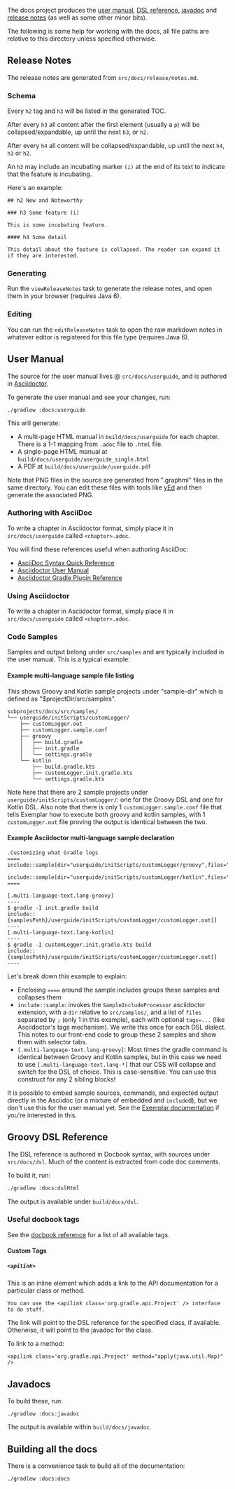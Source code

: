 The docs project produces the [user manual](http://gradle.org/docs/current/userguide/userguide.html), [DSL reference](http://gradle.org/docs/current/dsl/),
[javadoc](http://gradle.org/docs/current/javadoc/) and [release notes](http://gradle.org/docs/current/release-notes)
(as well as some other minor bits).

The following is some help for working with the docs, all file paths are relative to this directory unless specified otherwise.

## Release Notes

The release notes are generated from `src/docs/release/notes.md`.

### Schema 

Every `h2` tag and `h3` will be listed in the generated TOC.

After every `h3` all content after the first element (usually a `p`) will be collapsed/expandable, up until the next `h3`, or `h2`.

After every `h4` all content will be collapsed/expandable, up until the next `h4`, `h3` or `h2`.

An `h3` may include an incubating marker `(i)` at the end of its text to indicate that the feature is incubating.

Here's an example:

    ## h2 New and Noteworthy

    ### h3 Some feature (i)

    This is some incubating feature.

    #### h4 Some detail

    This detail about the feature is collapsed. The reader can expand it if they are interested.

### Generating

Run the `viewReleaseNotes` task to generate the release notes, and open them in your browser (requires Java 6).

### Editing

You can run the `editReleaseNotes` task to open the raw markdown notes in whatever editor is registered for this file type (requires Java 6).

## User Manual

The source for the user manual lives @ `src/docs/userguide`, and is authored in [Asciidoctor](https://asciidoctor.org).

To generate the user manual and see your changes, run:

    ./gradlew :docs:userguide
    
This will generate:

 - A multi-page HTML manual in `build/docs/userguide` for each chapter. There is a 1-1 mapping from `.adoc` file to `.html` file.
 - A single-page HTML manual at `build/docs/userguide/userguide_single.html`
 - A PDF at `build/docs/userguide/userguide.pdf`

Note that PNG files in the source are generated from ".graphml" files in the same directory.  You can edit these files
with tools like [yEd](http://www.yworks.com/en/products_yed_about.html) and then generate the associated PNG.

### Authoring with AsciiDoc

To write a chapter in Asciidoctor format, simply place it in `src/docs/userguide` called `<chapter>.adoc`.

You will find these references useful when authoring AsciiDoc:

 - [AsciiDoc Syntax Quick Reference](https://asciidoctor.org/docs/asciidoc-syntax-quick-reference/)
 - [Asciidoctor User Manual](https://asciidoctor.org/docs/user-manual/)
 - [Asciidoctor Gradle Plugin Reference](https://asciidoctor.org/docs/asciidoctor-gradle-plugin/)

### Using Asciidoctor

To write a chapter in Asciidoctor format, simply place it in `src/docs/userguide` called `<chapter>.adoc`.

### Code Samples

Samples and output belong under `src/samples` and are typically included in the user manual. This is a typical example:

#### Example multi-language sample file listing
This shows Groovy and Kotlin sample projects under "sample-dir" which is defined as "$projectDir/src/samples".

```
subprojects/docs/src/samples/
└── userguide/initScripts/customLogger/
    ├── customLogger.out
    ├── customLogger.sample.conf
    ├── groovy
    │   ├── build.gradle
    │   ├── init.gradle
    │   └── settings.gradle
    └── kotlin
        ├── build.gradle.kts
        ├── customLogger.init.gradle.kts
        └── settings.gradle.kts
```

Note here that there are 2 sample projects under `userguide/initScripts/customLogger/`: one for the Groovy DSL and one for Kotlin DSL. Also note that there is only 1 `customLogger.sample.conf` file that tells Exemplar how to execute both groovy and kotlin samples, with 1 `customLogger.out` file proving the output is identical between the two.

#### Example Asciidoctor multi-language sample declaration

```asciidoc
.Customizing what Gradle logs
====
include::sample[dir="userguide/initScripts/customLogger/groovy",files="init.gradle[]"]

include::sample[dir="userguide/initScripts/customLogger/kotlin",files="customLogger.init.gradle.kts[]"]
====

[.multi-language-text.lang-groovy]
----
$ gradle -I init.gradle build
include::{samplesPath}/userguide/initScripts/customLogger/customLogger.out[]
----
[.multi-language-text.lang-kotlin]
----
$ gradle -I customLogger.init.gradle.kts build
include::{samplesPath}/userguide/initScripts/customLogger/customLogger.out[]
----
```

Let's break down this example to explain:

* Enclosing `====` around the sample includes groups these samples and collapses them 
* `include::sample`: invokes the `SampleIncludeProcessor` asciidoctor extension, with a `dir` relative to `src/samples/`, and a list of `files` separated by `;` (only 1 in this example), each with optional `tags=...` (like Asciidoctor's tags mechanism). We write this once for each DSL dialect. This notes to our front-end code to group these 2 samples and show them with selector tabs.
* `[.multi-language-text.lang-groovy]`: Most times the gradle command is identical between Groovy and Kotlin samples, but in this case we need to use `[.multi-language-text.lang-*]` that our CSS will collapse and switch for the DSL of choice. This is case-sensitive. You can use this construct for any 2 sibling blocks!

It is possible to embed sample sources, commands, and expected output directly in the Asciidoc (or a mixture of embedded and `include`d), but we don't use this for the user manual yet. See the [Exemplar documentation](https://github.com/gradle/exemplar/#configuring-embedded-samples) if you're interested in this.

## Groovy DSL Reference

The DSL reference is authored in Docbook syntax, with sources under `src/docs/dsl`. 
Much of the content is extracted from code doc comments.

To build it, run:

```bash
./gradlew :docs:dslHtml
```

The output is available under `build/docs/dsl`.

### Useful docbook tags

See the [docbook reference](http://docbook.org/tdg/en/html/part2.html) for a list of all available tags.

#### Custom Tags

##### `<apilink>`

This is an inline element which adds a link to the API documentation for a particular class or method.

    You can use the <apilink class='org.gradle.api.Project' /> interface to do stuff.

The link will point to the DSL reference for the specified class, if available. Otherwise, it will point to the javadoc for the class.

To link to a method:

    <apilink class='org.gradle.api.Project' method="apply(java.util.Map)" />

## Javadocs

To build these, run:

    ./gradlew :docs:javadoc

The output is available within `build/docs/javadoc`.

## Building all the docs

There is a convenience task to build all of the documentation:

    ./gradlew :docs:docs
